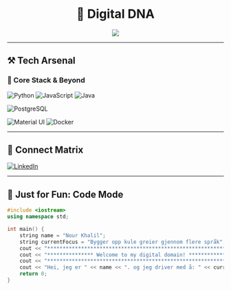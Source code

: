 <h1 align="center">🧬 Digital DNA</h1>

<p align="center">
  <img src="https://github-profile-summary-cards.vercel.app/api/cards/profile-details?username=NourKhalil0&theme=github_dark" />
</p>

---

## ⚒️ Tech Arsenal

### 🧩 Core Stack & Beyond

![Python](https://img.shields.io/badge/Python-3776AB?style=for-the-badge&logo=python&logoColor=white)
![JavaScript](https://img.shields.io/badge/JavaScript-F7DF1E?style=for-the-badge&logo=javascript&logoColor=black)
![Java](https://img.shields.io/badge/Java-ED8B00?style=for-the-badge&logo=openjdk&logoColor=white)

![PostgreSQL](https://img.shields.io/badge/PostgreSQL-4169E1?style=for-the-badge&logo=postgresql&logoColor=white)

![Material UI](https://img.shields.io/badge/Material_UI-0081CB?style=for-the-badge&logo=mui&logoColor=white)
![Docker](https://img.shields.io/badge/Docker-2496ED?style=for-the-badge&logo=docker&logoColor=white)


---


## 📡 Connect Matrix

[![LinkedIn](https://img.shields.io/badge/LinkedIn-blue?style=flat&logo=linkedin)](https://www.linkedin.com/in/nour-khalil-rash-7a0222317/)  


---

## 🧪 Just for Fun: Code Mode

```cpp
#include <iostream>
using namespace std;

int main() {
    string name = "Nour Khalil";
    string currentFocus = "Bygger opp kule greier gjennom flere språk";
    cout << "*************************************************************\n";
    cout << "*************** Welcome to my digital domain! ***************\n";
    cout << "*************************************************************\n";
    cout << "Hei, jeg er " << name << ". og jeg driver med å: " << currentFocus << ".\n";
    return 0;
}

